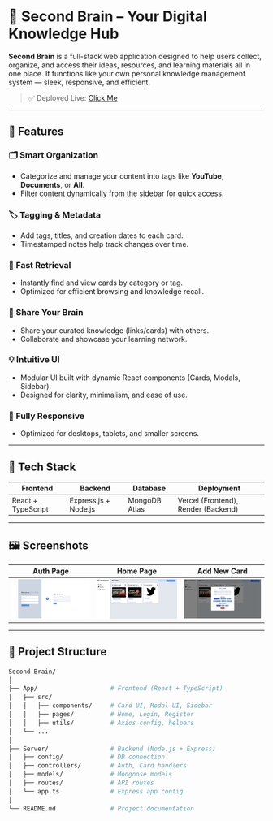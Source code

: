 # 🧠 Second Brain – Your Digital Knowledge Hub

**Second Brain** is a full-stack web application designed to help users collect, organize, and access their ideas, resources, and learning materials all in one place. It functions like your own personal knowledge management system — sleek, responsive, and efficient.

> ✅ Deployed Live: [Click Me](https://second-brain-ochre.vercel.app)

---

## 🚀 Features

### 🗂️ Smart Organization
- Categorize and manage your content into tags like **YouTube**, **Documents**, or **All**.
- Filter content dynamically from the sidebar for quick access.

### 🏷️ Tagging & Metadata
- Add tags, titles, and creation dates to each card.
- Timestamped notes help track changes over time.

### 🔎 Fast Retrieval
- Instantly find and view cards by category or tag.
- Optimized for efficient browsing and knowledge recall.

### 🧩 Share Your Brain
- Share your curated knowledge (links/cards) with others.
- Collaborate and showcase your learning network.

### 💡 Intuitive UI
- Modular UI built with dynamic React components (Cards, Modals, Sidebar).
- Designed for clarity, minimalism, and ease of use.

### 📱 Fully Responsive
- Optimized for desktops, tablets, and smaller screens.

---

## 🧱 Tech Stack

| Frontend        | Backend            | Database     | Deployment       |
|----------------|--------------------|--------------|------------------|
| React + TypeScript | Express.js + Node.js | MongoDB Atlas | Vercel (Frontend), Render (Backend) |

---

## 🖼️ Screenshots

| Auth Page | Home Page | Add New Card |
|----------|-----------|---------------|
| ![Signup/Signin](Screenshot1.png) | ![Home UI](Screenshot2.png) | ![Modal Add Card](Screenshot3.png) |

---

## 📂 Project Structure

```bash
Second-Brain/
│
├── App/                    # Frontend (React + TypeScript)
│   ├── src/
│   │   ├── components/     # Card UI, Modal UI, Sidebar
│   │   ├── pages/          # Home, Login, Register
│   │   ├── utils/          # Axios config, helpers
│   └── ...
│
├── Server/                 # Backend (Node.js + Express)
│   ├── config/             # DB connection
│   ├── controllers/        # Auth, Card handlers
│   ├── models/             # Mongoose models
│   ├── routes/             # API routes
│   └── app.ts              # Express app config
│
└── README.md               # Project documentation
